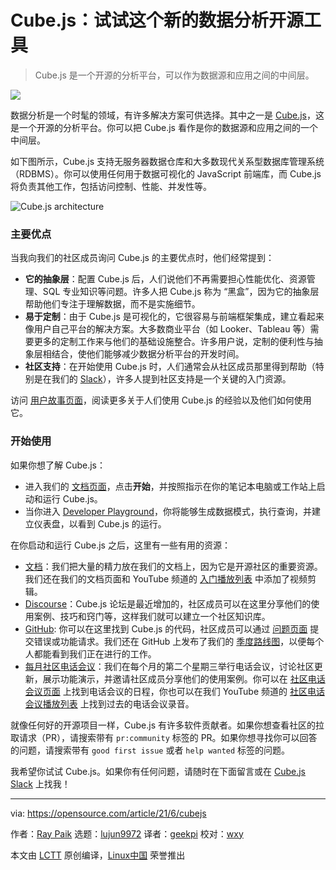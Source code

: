 [#]: subject: (Try this new open source tool for data analytics)
[#]: via: (https://opensource.com/article/21/6/cubejs)
[#]: author: (Ray Paik https://opensource.com/users/rpaik)
[#]: collector: (lujun9972)
[#]: translator: (geekpi)
[#]: reviewer: (wxy)
[#]: publisher: ( )
[#]: url: ( )

Cube.js：试试这个新的数据分析开源工具
======

> Cube.js 是一个开源的分析平台，可以作为数据源和应用之间的中间层。

![](https://img.linux.net.cn/data/attachment/album/202106/24/114907z53fpzv6szv936vj.jpg)

数据分析是一个时髦的领域，有许多解决方案可供选择。其中之一是 [Cube.js][2]，这是一个开源的分析平台。你可以把 Cube.js 看作是你的数据源和应用之间的一个中间层。

如下图所示，Cube.js 支持无服务器数据仓库和大多数现代关系型数据库管理系统 （RDBMS）。你可以使用任何用于数据可视化的 JavaScript 前端库，而 Cube.js 将负责其他工作，包括访问控制、性能、并发性等。

![Cube.js architecture][3]

### 主要优点

当我向我们的社区成员询问 Cube.js 的主要优点时，他们经常提到：

  * **它的抽象层**：配置 Cube.js 后，人们说他们不再需要担心性能优化、资源管理、SQL 专业知识等问题。许多人把 Cube.js 称为 “黑盒”，因为它的抽象层帮助他们专注于理解数据，而不是实施细节。
  * **易于定制**：由于 Cube.js 是可视化的，它很容易与前端框架集成，建立看起来像用户自己平台的解决方案。大多数商业平台（如 Looker、Tableau 等）需要更多的定制工作来与他们的基础设施整合。许多用户说，定制的便利性与抽象层相结合，使他们能够减少数据分析平台的开发时间。
  * **社区支持**：在开始使用 Cube.js 时，人们通常会从社区成员那里得到帮助（特别是在我们的 [Slack][4]），许多人提到社区支持是一个关键的入门资源。

访问 [用户故事页面][5]，阅读更多关于人们使用 Cube.js 的经验以及他们如何使用它。

### 开始使用

如果你想了解 Cube.js：

  * 进入我们的 [文档页面][6]，点击**开始**，并按照指示在你的笔记本电脑或工作站上启动和运行 Cube.js。
  * 当你进入 [Developer Playground][7]，你将能够生成数据模式，执行查询，并建立仪表盘，以看到 Cube.js 的运行。

在你启动和运行 Cube.js 之后，这里有一些有用的资源：

  * [文档][6]：我们把大量的精力放在我们的文档上，因为它是开源社区的重要资源。我们还在我们的文档页面和 YouTube 频道的 [入门播放列表][8] 中添加了视频剪辑。
  * [Discourse][9]：Cube.js 论坛是最近增加的，社区成员可以在这里分享他们的使用案例、技巧和窍门等，这样我们就可以建立一个社区知识库。
  * [GitHub][10]: 你可以在这里找到 Cube.js 的代码，社区成员可以通过 [问题页面][11] 提交错误或功能请求。我们还在 GitHub 上发布了我们的 [季度路线图][12]，以便每个人都能看到我们正在进行的工作。
  * [每月社区电话会议][13]：我们在每个月的第二个星期三举行电话会议，讨论社区更新，展示功能演示，并邀请社区成员分享他们的使用案例。你可以在 [社区电话会议页面][13] 上找到电话会议的日程，你也可以在我们 YouTube 频道的 [社区电话会议播放列表][14] 上找到过去的电话会议录音。

就像任何好的开源项目一样，Cube.js 有许多软件贡献者。如果你想查看社区的拉取请求（PR），请搜索带有 `pr:community` 标签的 PR。如果你想寻找你可以回答的问题，请搜索带有 `good first issue` 或者 `help wanted` 标签的问题。

我希望你试试 Cube.js。如果你有任何问题，请随时在下面留言或在 [Cube.js Slack][4] 上找我！

--------------------------------------------------------------------------------

via: https://opensource.com/article/21/6/cubejs

作者：[Ray Paik][a]
选题：[lujun9972][b]
译者：[geekpi](https://github.com/geekpi)
校对：[wxy](https://github.com/wxy)

本文由 [LCTT](https://github.com/LCTT/TranslateProject) 原创编译，[Linux中国](https://linux.cn/) 荣誉推出

[a]: https://opensource.com/users/rpaik
[b]: https://github.com/lujun9972
[1]: https://opensource.com/sites/default/files/styles/image-full-size/public/lead-images/metrics_data_dashboard_system_computer_analytics.png?itok=oxAeIEI- (metrics and data shown on a computer screen)
[2]: https://cube.dev/
[3]: https://opensource.com/sites/default/files/uploads/cubejs-architecture.png (Cube.js architecture)
[4]: https://slack.cube.dev/
[5]: https://cube.dev/blog/category/user-stories/
[6]: https://cube.dev/docs/
[7]: https://cube.dev/docs/dev-tools/dev-playground
[8]: https://www.youtube.com/playlist?list=PLtdXl_QTQjpaXhVEefh7JCIdtYURoyWo9
[9]: https://forum.cube.dev/
[10]: https://github.com/cube-js/cube.js
[11]: https://github.com/cube-js/cube.js/issues
[12]: https://github.com/cube-js/cube.js/projects
[13]: https://cube.dev/community-call/
[14]: https://www.youtube.com/playlist?list=PLtdXl_QTQjpb1dHZCM09qKTsgvgqjSvc9
